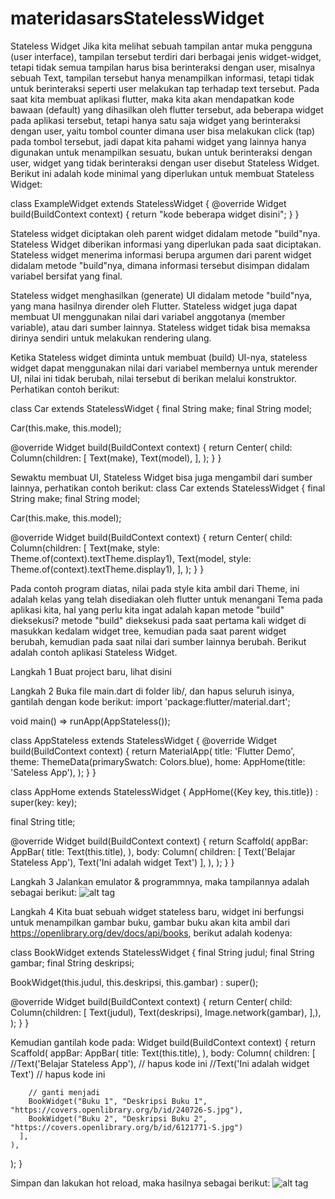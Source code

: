 # materidasarsStatelessWidget

Stateless Widget
Jika kita melihat sebuah tampilan antar muka pengguna (user interface), tampilan tersebut terdiri dari berbagai jenis widget-widget, tetapi tidak semua tampilan harus bisa berinteraksi dengan user, misalnya sebuah Text, tampilan tersebut hanya menampilkan informasi, tetapi tidak untuk berinteraksi seperti user melakukan tap terhadap text tersebut. Pada saat kita membuat aplikasi flutter, maka kita akan mendapatkan kode bawaan (default) yang dihasilkan oleh flutter tersebut, ada beberapa widget pada aplikasi tersebut, tetapi hanya satu saja widget yang berinteraksi dengan user, yaitu tombol counter dimana user bisa melakukan click (tap) pada tombol tersebut, jadi dapat kita pahami widget yang lainnya hanya digunakan untuk menampilkan sesuatu, bukan untuk berinteraksi dengan user, widget yang tidak berinteraksi dengan user disebut Stateless Widget. Berikut ini adalah kode minimal yang diperlukan untuk membuat Stateless Widget:

<p>
class ExampleWidget extends StatelessWidget {
  @override
  Widget build(BuildContext context) {
    return "kode beberapa widget disini";
  }
}
</p>

Stateless widget diciptakan oleh parent widget didalam metode "build"nya. Stateless Widget diberikan informasi yang diperlukan pada saat diciptakan. Stateless widget menerima informasi berupa argumen dari parent widget didalam metode "build"nya, dimana informasi tersebut disimpan didalam variabel bersifat yang final.

Stateless widget menghasilkan (generate) UI didalam metode "build"nya, yang mana hasilnya dirender oleh Flutter. Stateless widget juga dapat membuat UI menggunakan nilai dari variabel anggotanya (member variable), atau dari sumber lainnya. Stateless widget tidak bisa memaksa dirinya sendiri untuk melakukan rendering ulang.

Ketika Stateless widget diminta untuk membuat (build) UI-nya, stateless widget dapat menggunakan nilai dari variabel membernya untuk merender UI, nilai ini tidak berubah, nilai tersebut di berikan melalui konstruktor. Perhatikan contoh berikut:

class Car extends StatelessWidget {
  final String make;
  final String model;
  
  Car(this.make, this.model);
  
  @override
  Widget build(BuildContext context) {
    return Center(
      child: Column(children: <Widget>[
        Text(make),
        Text(model),
      ],
    );
  }
}

Sewaktu membuat UI, Stateless Widget bisa juga mengambil dari sumber lainnya, perhatikan contoh berikut:
class Car extends StatelessWidget {
  final String make;
  final String model;
  
  Car(this.make, this.model);
  
  @override
  Widget build(BuildContext context) {
    return Center(
      child: Column(children: <Widget>[
        Text(make, style: Theme.of(context).textTheme.display1),
        Text(model, style: Theme.of(context).textTheme.display1),
      ],
    );
  }
}
  
  Pada contoh program diatas, nilai pada style kita ambil dari Theme, ini adalah kelas yang telah disediakan oleh flutter untuk menangani Tema pada aplikasi kita, hal yang perlu kita ingat adalah kapan metode "build" dieksekusi? metode "build" dieksekusi pada saat pertama kali widget di masukkan kedalam widget tree, kemudian pada saat parent widget berubah, kemudian pada saat nilai dari sumber lainnya berubah. Berikut adalah contoh aplikasi Stateless Widget.

Langkah 1
Buat project baru, lihat disini

Langkah 2
Buka file main.dart di folder lib/, dan hapus seluruh isinya, gantilah dengan kode berikut:
import 'package:flutter/material.dart';

void main() => runApp(AppStateless());

class AppStateless extends StatelessWidget {
  @override
  Widget build(BuildContext context) {
    return MaterialApp(
      title: 'Flutter Demo',
      theme: ThemeData(primarySwatch: Colors.blue),
      home: AppHome(title: 'Sateless App'),
    );
  }
}

class AppHome extends StatelessWidget {
  AppHome({Key key, this.title}) : super(key: key);

  final String title;

  @override
  Widget build(BuildContext context) {
    return Scaffold(
      appBar: AppBar(
        title: Text(this.title),
      ),
      body: Column(
        children: <Widget>[
          Text('Belajar Stateless App'),
          Text('Ini adalah widget Text')
        ],
      ),
    );
  }
}


Langkah 3
Jalankan emulator & programmnya, maka tampilannya adalah sebagai berikut:
![alt tag](https://1.bp.blogspot.com/-nlSHiS1kmss/XSRRgsph4XI/AAAAAAAAA7g/JanZvHLzvNAOWYFuJO3IdWejyg7FsFx0ACLcBGAs/s1600/run-appstateless.png)

Langkah 4 
Kita buat sebuah widget stateless baru, widget ini berfungsi untuk menampilkan gambar buku, gambar buku akan kita ambil dari https://openlibrary.org/dev/docs/api/books, berikut adalah kodenya:

class BookWidget extends StatelessWidget {
  final String judul;
  final String gambar;
  final String deskripsi;

  BookWidget(this.judul, this.deskripsi, this.gambar) : super();

  @override
  Widget build(BuildContext context) {
    return Center(
      child: Column(children: <Widget>[
        Text(judul),
        Text(deskripsi),
        Image.network(gambar),
      ],),
    );
  }
}
  
  Kemudian gantilah kode pada:
Widget build(BuildContext context) {
  return Scaffold(
    appBar: AppBar(
      title: Text(this.title),
    ),
    body: Column(
      children: <Widget>[
        //Text('Belajar Stateless App'), // hapus kode ini
        //Text('Ini adalah widget Text') // hapus kode ini

        // ganti menjadi
        BookWidget("Buku 1", "Deskripsi Buku 1", "https://covers.openlibrary.org/b/id/240726-S.jpg"),
        BookWidget("Buku 2", "Deskripsi Buku 2", "https://covers.openlibrary.org/b/id/6121771-S.jpg")
      ],
    ),
  );
}

Simpan dan lakukan hot reload, maka hasilnya sebagai berikut:
![alt tag](https://1.bp.blogspot.com/-MsbxMKlUtbA/XSRR9XiMjCI/AAAAAAAAA7o/RUQjFkmBO_AdRpzacP0DvaJbRojUOLeZACLcBGAs/s1600/run-appstateless_book.png)
